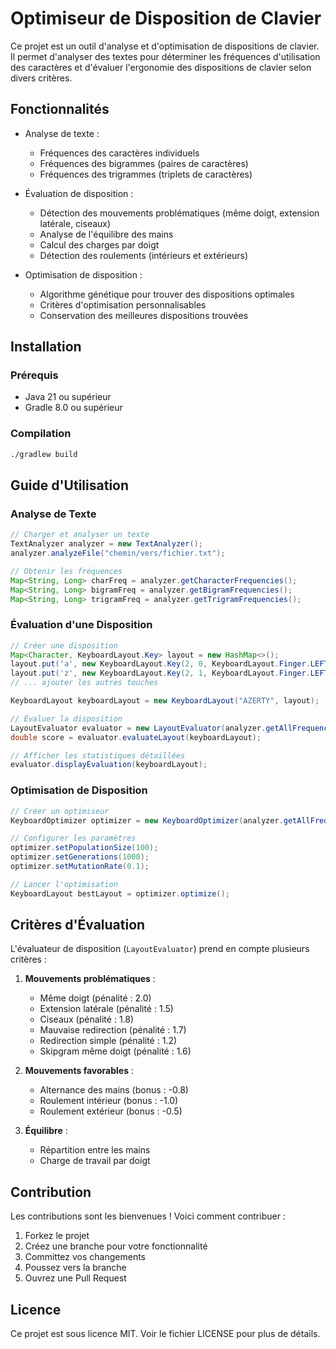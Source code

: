 # Optimiseur de Disposition de Clavier

Ce projet est un outil d'analyse et d'optimisation de dispositions de clavier. Il permet d'analyser des textes pour déterminer les fréquences d'utilisation des caractères et d'évaluer l'ergonomie des dispositions de clavier selon divers critères.

## Fonctionnalités

- Analyse de texte :
  - Fréquences des caractères individuels
  - Fréquences des bigrammes (paires de caractères)
  - Fréquences des trigrammes (triplets de caractères)
  
- Évaluation de disposition :
  - Détection des mouvements problématiques (même doigt, extension latérale, ciseaux)
  - Analyse de l'équilibre des mains
  - Calcul des charges par doigt
  - Détection des roulements (intérieurs et extérieurs)
  
- Optimisation de disposition :
  - Algorithme génétique pour trouver des dispositions optimales
  - Critères d'optimisation personnalisables
  - Conservation des meilleures dispositions trouvées

## Installation

### Prérequis

- Java 21 ou supérieur
- Gradle 8.0 ou supérieur

### Compilation

```bash
./gradlew build
```

## Guide d'Utilisation

### Analyse de Texte

```java
// Charger et analyser un texte
TextAnalyzer analyzer = new TextAnalyzer();
analyzer.analyzeFile("chemin/vers/fichier.txt");

// Obtenir les fréquences
Map<String, Long> charFreq = analyzer.getCharacterFrequencies();
Map<String, Long> bigramFreq = analyzer.getBigramFrequencies();
Map<String, Long> trigramFreq = analyzer.getTrigramFrequencies();
```

### Évaluation d'une Disposition

```java
// Créer une disposition
Map<Character, KeyboardLayout.Key> layout = new HashMap<>();
layout.put('a', new KeyboardLayout.Key(2, 0, KeyboardLayout.Finger.LEFT_PINKY, 'A', null));
layout.put('z', new KeyboardLayout.Key(2, 1, KeyboardLayout.Finger.LEFT_RING, 'Z', null));
// ... ajouter les autres touches

KeyboardLayout keyboardLayout = new KeyboardLayout("AZERTY", layout);

// Évaluer la disposition
LayoutEvaluator evaluator = new LayoutEvaluator(analyzer.getAllFrequencies());
double score = evaluator.evaluateLayout(keyboardLayout);

// Afficher les statistiques détaillées
evaluator.displayEvaluation(keyboardLayout);
```

### Optimisation de Disposition

```java
// Créer un optimiseur
KeyboardOptimizer optimizer = new KeyboardOptimizer(analyzer.getAllFrequencies());

// Configurer les paramètres
optimizer.setPopulationSize(100);
optimizer.setGenerations(1000);
optimizer.setMutationRate(0.1);

// Lancer l'optimisation
KeyboardLayout bestLayout = optimizer.optimize();
```

## Critères d'Évaluation

L'évaluateur de disposition (`LayoutEvaluator`) prend en compte plusieurs critères :

1. **Mouvements problématiques** :
   - Même doigt (pénalité : 2.0)
   - Extension latérale (pénalité : 1.5)
   - Ciseaux (pénalité : 1.8)
   - Mauvaise redirection (pénalité : 1.7)
   - Redirection simple (pénalité : 1.2)
   - Skipgram même doigt (pénalité : 1.6)

2. **Mouvements favorables** :
   - Alternance des mains (bonus : -0.8)
   - Roulement intérieur (bonus : -1.0)
   - Roulement extérieur (bonus : -0.5)

3. **Équilibre** :
   - Répartition entre les mains
   - Charge de travail par doigt

## Contribution

Les contributions sont les bienvenues ! Voici comment contribuer :

1. Forkez le projet
2. Créez une branche pour votre fonctionnalité
3. Committez vos changements
4. Poussez vers la branche
5. Ouvrez une Pull Request

## Licence

Ce projet est sous licence MIT. Voir le fichier LICENSE pour plus de détails.
